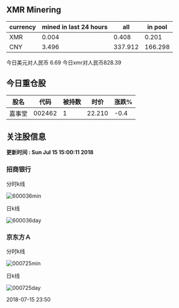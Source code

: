 ## XMR Minering

|currency|mined in last 24 hours|all|in pool|
|---|---|---|---|
|XMR|0.004|0.408|0.201|
|CNY|3.496|337.912|166.298|

今日美元对人民币 6.69	今日xmr对人民币828.39


## 今日重仓股 

|股名|代码|被持数|时价|涨跌%|
|---|---|---|---|---|
|嘉事堂|002462|1|22.210|-0.4|

## 关注股信息
**更新时间 : Sun Jul 15 15:00:11 2018**
### 招商银行 
分时k线

![600036min](http://image.sinajs.cn/newchart/min/n/sh600036.gif)

日k线

![600036day](http://image.sinajs.cn/newchart/daily/n/sh600036.gif)

### 京东方Ａ 
分时k线

![000725min](http://image.sinajs.cn/newchart/min/n/sz000725.gif)

日k线

![000725day](http://image.sinajs.cn/newchart/daily/n/sz000725.gif)

2018-07-15 23:50